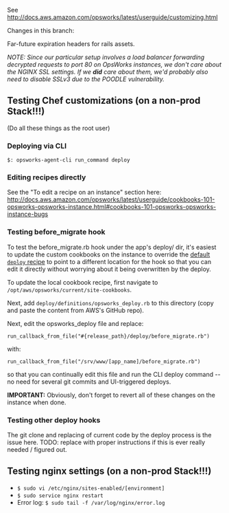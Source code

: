 See http://docs.aws.amazon.com/opsworks/latest/userguide/customizing.html

Changes in this branch:

Far-future expiration headers for rails assets.

_NOTE: Since our particular setup involves a load balancer forwarding decrypted requests to port 80 on OpsWorks instances, we don't care about the NGINX SSL settings. If we **did** care about them, we'd probably also need to disable SSLv3 due to the POODLE vulnerability._

## Testing Chef customizations (on a non-prod Stack!!!)

(Do all these things as the root user)

### Deploying via CLI
`$: opsworks-agent-cli run_command deploy`

### Editing recipes directly

See the "To edit a recipe on an instance" section here: http://docs.aws.amazon.com/opsworks/latest/userguide/cookbooks-101-opsworks-opsworks-instance.html#cookbooks-101-opsworks-opsworks-instance-bugs

### Testing before_migrate hook

To test the before_migrate.rb hook under the app's deploy/ dir, it's easiest to update the custom cookbooks on the instance to override the [default `deploy` recipe](https://github.com/aws/opsworks-cookbooks/blob/release-chef-11.10/deploy/definitions/opsworks_deploy.rb) to point to a different location for the hook so that you can edit it directly without worrying about it being overwritten by the deploy.

To update the local cookbook recipe, first navigate to `/opt/aws/opsworks/current/site-cookbooks`.

Next, add `deploy/definitions/opsworks_deploy.rb` to this directory (copy and paste the content from AWS's GitHub repo).

Next, edit the opsworks_deploy file and replace:

`run_callback_from_file("#{release_path}/deploy/before_migrate.rb")`

with:

`run_callback_from_file("/srv/www/[app_name]/before_migrate.rb")`

so that you can continually edit this file and run the CLI deploy command -- no need for several git commits and UI-triggered deploys.

**IMPORTANT:** Obviously, don't forget to revert all of these changes on the instance when done.

### Testing other deploy hooks

The git clone and replacing of current code by the deploy process is the issue here. TODO: replace with proper instructions if this is ever really needed / figured out.

## Testing nginx settings (on a non-prod Stack!!!)

- `$ sudo vi /etc/nginx/sites-enabled/[environment]`
- `$ sudo service nginx restart`
- Error log: `$ sudo tail -f /var/log/nginx/error.log`
